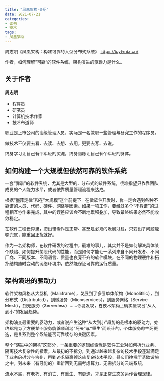 ```yaml
---
title: "凤凰架构-介绍"
date: 2021-07-21
categories:
- 读书
- 技术
tags:
- 凤凰架构
---
```


周志明《凤凰架构：构建可靠的大型分布式系统》
https://icyfenix.cn/

作者，如何理解”可靠“的软件系统，架构演进的驱动力是什么。
<!-- more -->

## 关于作者
#### 周志明
* 程序员
* 研究员
* 计算机技术作家
* 技术布道师

职业是上市公司的高级管理人员，实际是一名兼职一些管理与研究工作的程序员。

做技术不仅要去看、去读、去想、去用，更要去写、去说。

终身学习让自己有个年轻的灵魂，终身锻炼让自己有个年轻的身体。

## 如何构建一个大规模但依然可靠的软件系统
一套“靠谱”的软件系统，尤其是大型的、分布式的软件系统，很难指望只依靠团队成员的个人能力水平，或者依靠质量管理流程来达成。

根据“墨菲定律”和在“大规模”这个前提下，在做软件开发时，你一定会遇到各种不靠谱的人员、代码、硬件、网络等因素。如果一项工作，要经过多个“不靠谱”的过程相互协作来完成，其中的误差应该会不断地累积叠加，导致最终结果必然不能收敛稳定。

在软件工程世界里，把出错看作是正常、甚至是必须的发展过程，只要出了问题能够兜底，能重回正轨就好。

作为一名架构师，在软件研发的过程中，最难的事儿，其实并不是如何解决具体某个缺陷、如何提升某段代码的性能，而是如何才能让一系列来自不同开发者、不同厂商、不同版本、不同语言、质量也良莠不齐的软件模块，在不同的物理硬件和拓扑结构随时变动的网络环境中，依然能保证可靠的运行质量。

## 架构演进的驱动力
软件架构风格从大型机（Mainframe），发展到了多层单体架构（Monolithic），到分布式（Distributed），到微服务（Microservices），到服务网格（Service Mesh），到无服务（Serverless）……你能发现，在技术架构上确实呈现出“从大到小”的发展趋势。

架构演变最重要的驱动力，或者说产生这种“从大到小”趋势的最根本的驱动力，始终都是为了方便某个服务能够顺利地“死去”与“重生”而设计的。个体服务的生死更迭，是关系到整个系统能否可靠续存的关键因素。

整个“演进中的架构”这部分，一条重要的逻辑线索就是软件工业对如何拆分业务、隔离技术复杂性的探索。从最初的不拆分，到通过越来越复杂的技术手段逐渐满足了业务的拆分与协作，再到追求隔离掉这些复杂技术手段，将它们掩埋于基础设施之中，到未来（有可能的）重新回到无需考虑算力、无需拆分的云端系统。

流水不腐，有老朽、有消亡、有重生、有更迭，才是正常生态的运作合理规律。

